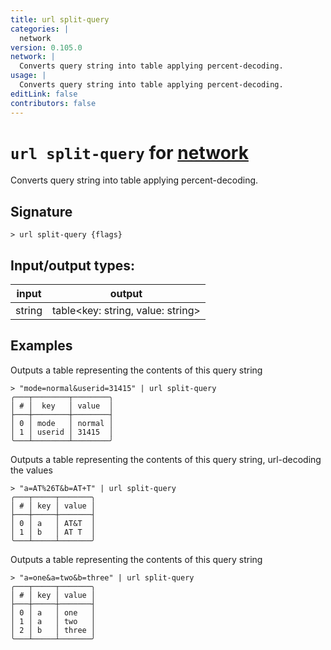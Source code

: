 ```yaml
---
title: url split-query
categories: |
  network
version: 0.105.0
network: |
  Converts query string into table applying percent-decoding.
usage: |
  Converts query string into table applying percent-decoding.
editLink: false
contributors: false
---
```

<!-- This file is automatically generated. Please edit the command in https://github.com/nushell/nushell instead. -->

# `url split-query` for [network](/commands/categories/network.md)

<div class='command-title'>Converts query string into table applying percent-decoding.</div>

## Signature

```> url split-query {flags} ```


## Input/output types:

| input  | output                            |
| ------ | --------------------------------- |
| string | table&lt;key: string, value: string&gt; |
## Examples

Outputs a table representing the contents of this query string
```nu
> "mode=normal&userid=31415" | url split-query
╭───┬────────┬────────╮
│ # │  key   │ value  │
├───┼────────┼────────┤
│ 0 │ mode   │ normal │
│ 1 │ userid │ 31415  │
╰───┴────────┴────────╯

```

Outputs a table representing the contents of this query string, url-decoding the values
```nu
> "a=AT%26T&b=AT+T" | url split-query
╭───┬─────┬───────╮
│ # │ key │ value │
├───┼─────┼───────┤
│ 0 │ a   │ AT&T  │
│ 1 │ b   │ AT T  │
╰───┴─────┴───────╯

```

Outputs a table representing the contents of this query string
```nu
> "a=one&a=two&b=three" | url split-query
╭───┬─────┬───────╮
│ # │ key │ value │
├───┼─────┼───────┤
│ 0 │ a   │ one   │
│ 1 │ a   │ two   │
│ 2 │ b   │ three │
╰───┴─────┴───────╯

```
